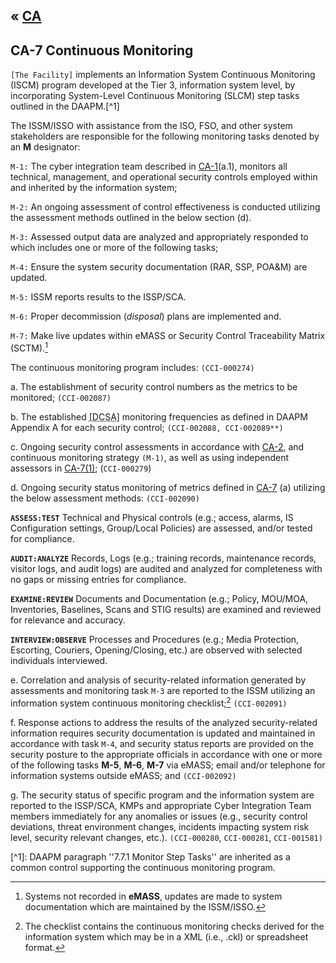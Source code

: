 &laquo; [CA](index.md)
---

## CA-7 Continuous Monitoring

`[The Facility]` implements an Information System Continuous Monitoring (ISCM) program developed at the Tier 3, information system level, by incorporating System-Level Continuous Monitoring (SLCM) step tasks outlined in the DAAPM.[^1]

The ISSM/ISSO with assistance from the ISO, FSO, and other system stakeholders are responsible for the following monitoring tasks denoted by an **M** designator:

`M-1:` The cyber integration team described in [CA-1](./CA-1)(a.1), monitors all technical, management, and operational security controls employed within and inherited by the information system;

`M-2:` An ongoing assessment of control effectiveness is conducted utilizing the assessment methods outlined in the below section (d).  

`M-3:` Assessed output data are analyzed and appropriately responded to which includes one or more of the following tasks; 

`M-4:` Ensure the system security documentation (RAR, SSP, POA&M) are updated. 

`M-5:` ISSM reports results to the ISSP/SCA. 

`M-6:` Proper decommission (*disposal*) plans are implemented and. 

`M-7:` Make live updates within eMASS or Security Control Traceability Matrix (SCTM).[^2]  

The continuous monitoring program includes: `(CCI-000274)`

a. The establishment of security control numbers as the metrics to be monitored; `(CCI-002087)`

b. The established <abbr title="Defense Counterintelligence Security Agency">[DCSA]</abbr> monitoring frequencies as defined in DAAPM Appendix A for each security control; `(CCI-002088, CCI-002089**)`

c. Ongoing security control assessments in accordance with [CA-2](CA-2), and continuous monitoring strategy `(M-1)`, as well as using independent assessors in [CA-7(1)](CA-7(1)); (`CCI-000279`)

d. Ongoing security status monitoring of metrics defined in [CA-7](CA-7) (a) utilizing the below assessment methods: `(CCI-002090)`

**`ASSESS:TEST`**
Technical and Physical controls (e.g.; access, alarms, IS Configuration settings, Group/Local Policies) are assessed, and/or tested for compliance.

**`AUDIT:ANALYZE`**
Records, Logs (e.g.; training records, maintenance records, visitor logs, and audit logs) are audited and analyzed for completeness with no gaps or missing entries for compliance. 

**`EXAMINE:REVIEW`**
Documents and Documentation (e.g.; Policy, MOU/MOA, Inventories, Baselines, Scans and STIG results) are examined and reviewed for relevance and accuracy.

**`INTERVIEW:OBSERVE`**
Processes and Procedures (e.g.; Media Protection, Escorting, Couriers, Opening/Closing, etc.) are observed with selected individuals interviewed. 

e. Correlation and analysis of security-related information generated by assessments and monitoring task `M-3` are reported to the ISSM utilizing an information system continuous monitoring checklist;[^3] `(CCI-002091)`

f. Response actions to address the results of the analyzed security-related information requires security documentation is updated and maintained in accordance with task `M-4`, and security status reports are provided on the security posture to the appropriate officials in accordance with one or more of the following tasks **M-5**, **M-6**, **M-7** via eMASS; email and/or telephone for information systems outside eMASS; and `(CCI-002092)`

g. The security status of specific program and the information system are reported to the ISSP/SCA, KMPs and appropriate Cyber Integration Team members immediately for any anomalies or issues (e.g., security control deviations, threat environment changes, incidents impacting system risk level, security relevant changes, etc.). `(CCI-000280`, `CCI-000281`, `CCI-001581)`

<notes />
[^1]: DAAPM paragraph ''7.7.1 Monitor Step Tasks'' are inherited as a common control supporting the continuous monitoring program. 

[^2]: Systems not recorded in **eMASS**, updates are made to system documentation which are maintained by the ISSM/ISSO. 

[^3]: The checklist contains the continuous monitoring checks derived for the information system which may be in a XML (i.e., .ckl) or spreadsheet format. 
